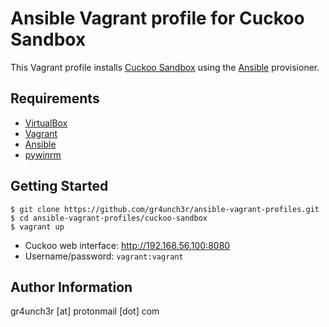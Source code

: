 # Ansible Vagrant profile for Cuckoo Sandbox

This Vagrant profile installs [Cuckoo Sandbox](https://cuckoosandbox.org/) using the [Ansible](https://www.ansible.com/) provisioner. 

## Requirements

- [VirtualBox](https://www.virtualbox.org/wiki/Downloads)
- [Vagrant](https://www.vagrantup.com/downloads.html)
- [Ansible](http://docs.ansible.com/ansible/latest/intro_installation.html)
- [pywinrm](https://github.com/diyan/pywinrm)

## Getting Started

```
$ git clone https://github.com/gr4unch3r/ansible-vagrant-profiles.git
$ cd ansible-vagrant-profiles/cuckoo-sandbox
$ vagrant up
```

- Cuckoo web interface: http://192.168.56.100:8080
- Username/password: `vagrant:vagrant`

## Author Information

gr4unch3r [at] protonmail [dot] com
